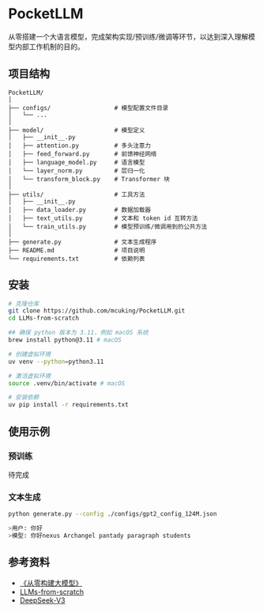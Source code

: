 # PocketLLM

从零搭建一个大语言模型，完成架构实现/预训练/微调等环节，以达到深入理解模型内部工作机制的目的。

## 项目结构

```
PocketLLM/
│
├── configs/                  # 模型配置文件目录
│   └── ...
│
├── model/                    # 模型定义
│   ├── __init__.py
│   ├── attention.py          # 多头注意力
│   ├── feed_forward.py       # 前馈神经网络
│   ├── language_model.py     # 语言模型
│   └── layer_norm.py         # 层归一化
│   └── transform_block.py    # Transformer 块
│
├── utils/                    # 工具方法
│   ├── __init__.py
│   ├── data_loader.py        # 数据加载器
│   ├── text_utils.py         # 文本和 token id 互转方法
│   └── train_utils.py        # 模型预训练/微调用到的公共方法
│
├── generate.py               # 文本生成程序
├── README.md                 # 项目说明
└── requirements.txt          # 依赖列表
```

## 安装

```bash
# 克隆仓库
git clone https://github.com/mcuking/PocketLLM.git
cd LLMs-from-scratch

## 确保 python 版本为 3.11，例如 macOS 系统
brew install python@3.11 # macOS

# 创建虚拟环境
uv venv --python=python3.11

# 激活虚拟环境
source .venv/bin/activate # macOS

# 安装依赖
uv pip install -r requirements.txt
```

## 使用示例

### 预训练

待完成

### 文本生成

```bash
python generate.py --config ./configs/gpt2_config_124M.json

>用户: 你好 
>模型: 你好nexus Archangel pantady paragraph students
```

## 参考资料

- [《从零构建大模型》](https://book.douban.com/subject/37305124/) 
- [LLMs-from-scratch](https://github.com/rasbt/LLMs-from-scratch)
- [DeepSeek-V3](https://github.com/deepseek-ai/DeepSeek-V3)
